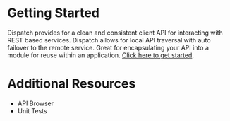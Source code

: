 # Getting Started

Dispatch provides for a clean and consistent client API for interacting with REST based services. 
Dispatch allows for local API traversal with auto failover to the remote service. Great for encapsulating
your API into a module for reuse within an application. [Click here to get started](start).

# Additional Resources

- API Browser
- Unit Tests